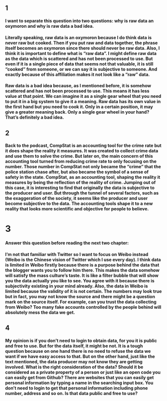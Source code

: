 ## 1
#### I want to separate this question into two questions: why is raw data an oxymoron and why is raw data a bad idea.
#### Literally speaking, raw data is an oxymoron because I do think data is never raw but cooked. Then if you put raw and data together, the phrase itself becomes an oxymoron since there should never be raw data. Also, I think it is important to define what is “raw data”. I might define raw data as the data which is scattered and has not been processed to use. But even if it is a single piece of data that seems not that valuable, it is still “cooked” from someone, or we can say it is subjective to someone. And exactly because of this affiliation makes it not look like a “raw” data.
#### Raw data is a bad idea because, as I mentioned before, it is somehow scattered and has not been processed to use. This means it has less value at that point. We can imagine it as a single gear wheel that you need to put it in a big system to give it a meaning. Raw data has its own value in the first hand but you need to cook it. Only in a certain position, it may give a greater meaning back. Only a single gear wheel in your hand? That’s definitely a bad idea.

## 2
#### Back to the podcast, CompStat is an accounting tool for the crime rate but it does shape the reality it measures. It was created to collect crime data and use them to solve the crime. But later on, the main concern of this accounting tool turned from reducing crime rate to only focusing on the number. Those number in CompStat not only became the “crime” that the police station chase after, but also became the symbol of a sense of safety in the state. CompStat, as an accounting tool, shaping the reality it measures by being the reflection of the reality of crime. Jumping out of this case, it is interesting to find that originally the data is subjective to the producer and user. But through the tunnel of several factors, such as the exaggeration of the society, it seems like the producer and user become subjective to the data. The accounting tools shape it to a new reality that looks more scientific and objective for people to believe.


# 3
#### Answer this question before reading the next two chapter:
#### I’m not that familiar with Twitter so I want to focus on Weibo instead (Weibo is the Chinese vision of Twitter which I use every day). I think data is limited in Weibo firstly because there is a purpose behind the data that the blogger wants you to follow him there. This makes the data somehow will satisfy the mass culture’s taste. It is like a filter bubble that will show you the data actually you like to see. You agree with it because there is subjectivity existing in your mind already. Also, the data in Weibo is limited because the validity of it is not certain. The numbers may look true but in fact, you may not know the source and there might be a question mark on the source itself. For example, can you trust the data collecting from Weibo? Too many fake accounts controlled by the people behind will absolutely mess the data we get.

## 4
#### My opinion is if you don’t need to login to obtain data, for you it is public and free to use. But for the data itself, it might be not. It is a tough question because on one hand there is no need to refuse the data we want if we have easy access to that. But on the other hand, just like the text mentioned, the data producer may not know they are getting involved. What is the right consideration of the data? Should it be considered as a private property of a person or just like an open code you can easily get from Github? There are websites that you can easily get personal information by typing a name in the searching input box. You don’t need to login to get that personal information including phone number, address and so on. Is that data public and free to use?
